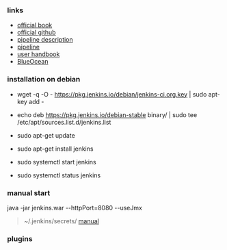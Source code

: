 ### links 
* [official book](https://jenkins.io/doc/book/pipeline/syntax/)
* [official github](https://github.com/jenkinsci)
* [pipeline description](https://jenkins.io/doc/book/pipeline/syntax/)
* [pipeline](https://jenkins.io/solutions/pipeline/)
* [user handbook](https://jenkins.io/user-handbook.pdf)
* [BlueOcean](https://jenkins.io/doc/book/blueocean/)

### installation on debian
* wget -q -O - https://pkg.jenkins.io/debian/jenkins-ci.org.key | sudo apt-key add -
* echo deb https://pkg.jenkins.io/debian-stable binary/ | sudo tee /etc/apt/sources.list.d/jenkins.list
* sudo apt-get update
* sudo apt-get install jenkins

* sudo systemctl start jenkins
* sudo systemctl status jenkins

### manual start
java -jar jenkins.war --httpPort=8080 --useJmx 
> ~/.jenkins/secrets/
> [manual](https://wiki.jenkins.io/display/JENKINS/Starting+and+Accessing+Jenkins)

### plugins
